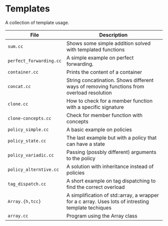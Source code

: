 # Templates
A collection of template usage.

| File | Description |
|------|-------------|
| ```sum.cc```| Shows some simple addition solved with templated functions |
|```perfect_forwarding.cc```| A simple example on perfect forwarding.|
|```container.cc```|Prints the content of a container|
|```concat.cc```| String concatination. Shows different ways of removing functions from overload resolution|
|```clone.cc```| How to check for a member function with a specific signature|
|```clone-concepts.cc```|Check for member function with concepts|
| ```policy_simple.cc``` | A basic example on policies |
| ```policy_state.cc```  | The last example but with a policy that can have a state |
| ```policy_variadic.cc```| Passing (possbly different) arguments to the policy |
| ```policy_alterntive.cc```| A solution with inheritance instead of policies |
|```tag_dispatch.cc```| A short example on tag dispatching to find the correct overload|
|```Array.{h,tcc}```| A simplification of std::array, a wrapper for a c array. Uses lots of intresting template techiques |
|```array.cc``` | Program using the Array class |
